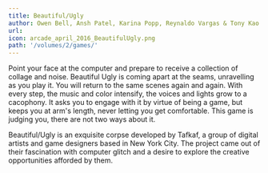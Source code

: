```yaml
---
title: Beautiful/Ugly
author: Owen Bell, Ansh Patel, Karina Popp, Reynaldo Vargas & Tony Kao 
url: 
icon: arcade_april_2016_BeautifulUgly.png
path: '/volumes/2/games/'
---
```

Point your face at the computer and prepare to receive a collection of collage and noise.
Beautiful Ugly is coming apart at the seams, unravelling as you play it. You will return to
the same scenes again and again. With every step, the music and color intensify, the voices
and lights grow to a cacophony. It asks you to engage with it by virtue of being a game, but
keeps you at arm's length, never letting you get comfortable. This game is judging you,
there are not two ways about it.

Beautiful/Ugly is an exquisite corpse developed by Tafkaf, a group of digital artists and
game designers based in New York City. The project came out of their fascination with
computer glitch and a desire to explore the creative opportunities afforded by them.